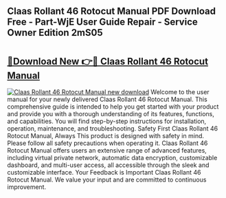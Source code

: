 ## Claas Rollant 46 Rotocut Manual PDF Download Free - Part-WjE User Guide Repair - Service Owner Edition 2mS05

# <h2><a href="http://bc77401.oget.top/?id=Claas+Rollant+46+Rotocut+Manual">🔗Download New 👉🔴 Claas Rollant 46 Rotocut Manual</a></h2>

[![Claas Rollant 46 Rotocut Manual new download](https://i.imgur.com/5g1atiW.png)](http://bc77401.oget.top/?id=Claas+Rollant+46+Rotocut+Manual)
Welcome to the user manual for your newly delivered Claas Rollant 46 Rotocut Manual. This comprehensive guide is intended to help you get started with your product and provide you with a thorough understanding of its features, functions, and capabilities. You will find step-by-step instructions for installation, operation, maintenance, and troubleshooting. Safety First Claas Rollant 46 Rotocut Manual, Always This product is designed with safety in mind. Please follow all safety precautions when operating it. Claas Rollant 46 Rotocut Manual offers users an extensive range of advanced features, including virtual private network, automatic data encryption, customizable dashboard, and multi-user access, all accessible through the sleek and customizable interface. Your Feedback is Important Claas Rollant 46 Rotocut Manual. We value your input and are committed to continuous improvement.
